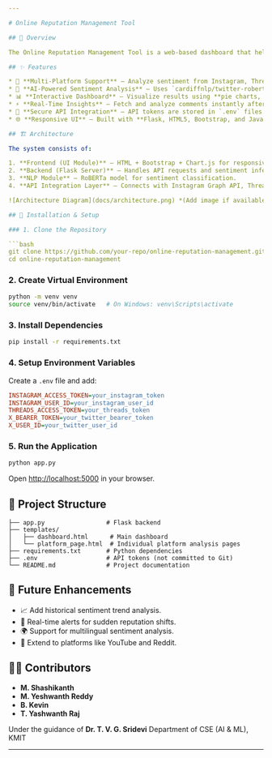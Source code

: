 ```yaml
---

# Online Reputation Management Tool

## 📌 Overview

The Online Reputation Management Tool is a web-based dashboard that helps businesses, content creators, and digital marketers monitor public sentiment across multiple social media platforms. It integrates with **Instagram, Threads, and X (Twitter)** APIs to fetch comments/replies and uses a **RoBERTa-based NLP model** for sentiment analysis.

## ✨ Features

* 🔗 **Multi-Platform Support** – Analyze sentiment from Instagram, Threads, and X in one dashboard.
* 🤖 **AI-Powered Sentiment Analysis** – Uses `cardiffnlp/twitter-roberta-base-sentiment` model to classify comments as **Positive, Neutral, or Negative**.
* 📊 **Interactive Dashboard** – Visualize results using **pie charts, sentiment summary cards, and filters**.
* ⚡ **Real-Time Insights** – Fetch and analyze comments instantly after selecting a post, thread, or tweet.
* 🔐 **Secure API Integration** – API tokens are stored in `.env` files to ensure safe usage.
* 🌐 **Responsive UI** – Built with **Flask, HTML5, Bootstrap, and JavaScript**.

## 🏗️ Architecture

The system consists of:

1. **Frontend (UI Module)** – HTML + Bootstrap + Chart.js for responsive visualization.
2. **Backend (Flask Server)** – Handles API requests and sentiment inference.
3. **NLP Module** – RoBERTa model for sentiment classification.
4. **API Integration Layer** – Connects with Instagram Graph API, Threads API, and Twitter API.

![Architecture Diagram](docs/architecture.png) *(Add image if available)*

## 🚀 Installation & Setup

### 1. Clone the Repository

```bash
git clone https://github.com/your-repo/online-reputation-management.git
cd online-reputation-management
```

### 2. Create Virtual Environment

```bash
python -m venv venv
source venv/bin/activate   # On Windows: venv\Scripts\activate
```

### 3. Install Dependencies

```bash
pip install -r requirements.txt
```

### 4. Setup Environment Variables

Create a `.env` file and add:

```ini
INSTAGRAM_ACCESS_TOKEN=your_instagram_token
INSTAGRAM_USER_ID=your_instagram_user_id
THREADS_ACCESS_TOKEN=your_threads_token
X_BEARER_TOKEN=your_twitter_bearer_token
X_USER_ID=your_twitter_user_id
```

### 5. Run the Application

```bash
python app.py
```

Open [http://localhost:5000](http://localhost:5000) in your browser.

## 📂 Project Structure

```
├── app.py                 # Flask backend
├── templates/
│   ├── dashboard.html      # Main dashboard
│   └── platform_page.html  # Individual platform analysis pages
├── requirements.txt       # Python dependencies
├── .env                   # API tokens (not committed to Git)
└── README.md              # Project documentation
```

## 🔮 Future Enhancements

* 📈 Add historical sentiment trend analysis.
* 📢 Real-time alerts for sudden reputation shifts.
* 🌍 Support for multilingual sentiment analysis.
* 🎥 Extend to platforms like YouTube and Reddit.

## 👨‍💻 Contributors

* **M. Shashikanth**
* **M. Yeshwanth Reddy**
* **B. Kevin**
* **T. Yashwanth Raj**

Under the guidance of **Dr. T. V. G. Sridevi**
Department of CSE (AI & ML), KMIT

---
```

